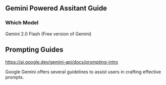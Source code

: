 ## Gemini Powered Assitant Guide

### Which Model

Gemini 2.0 Flash (Free version of Gemini)

## Prompting Guides

https://ai.google.dev/gemini-api/docs/prompting-intro

Google Gemini offers several guidelines to assist users in crafting effective prompts.